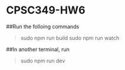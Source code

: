 # CPSC349-HW6

##Run the folloing commands
>sudo npm run build
>sudo npm run watch

##In another terminal, run
>sudo npm run dev
